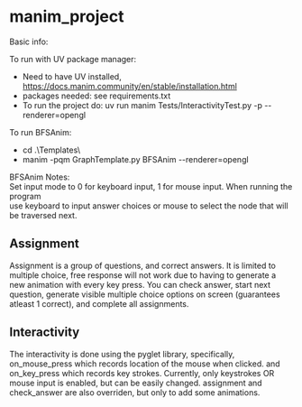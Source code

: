 # manim_project
Basic info:  
    
To run with UV package manager:   
- Need to have UV installed, https://docs.manim.community/en/stable/installation.html  
- packages needed: see requirements.txt  
- To run the project do: uv run manim Tests/InteractivityTest.py -p --renderer=opengl  


To run BFSAnim:  
- cd .\Templates\  
- manim -pqm GraphTemplate.py BFSAnim --renderer=opengl

BFSAnim Notes:  
Set input mode to 0 for keyboard input, 1 for mouse input. When running the program  
use keyboard to input answer choices or mouse to select the node that will be traversed next.  


## Assignment
Assignment is a group of questions, and correct answers. It is limited to multiple choice, free response will not work due to having to generate a new animation with every key press. You can check answer, start next question, generate visible multiple choice options on   screen (guarantees atleast 1 correct), and complete all assignments.  

## Interactivity 

The interactivity is done using the pyglet library, specifically, on_mouse_press which records location of the mouse when clicked. and on_key_press which records key strokes. Currently, only keystrokes OR mouse input is enabled, but can be easily changed. assignment and check_answer are also overriden, but only to add some animations.  


